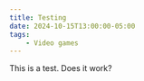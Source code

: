 ```yaml
---
title: Testing
date: 2024-10-15T13:00:00-05:00
tags:
    - Video games
---
```

This is a test. Does it work?